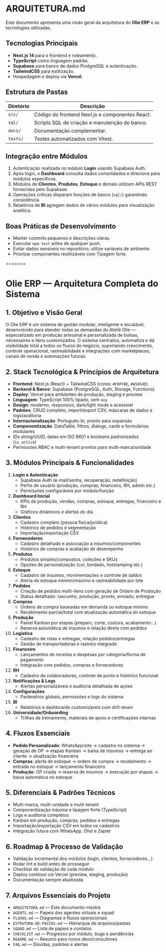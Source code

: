 
# ARQUITETURA.md

Este documento apresenta uma visão geral da arquitetura do **Olie ERP** e as tecnologias utilizadas.

## Tecnologias Principais
- **Next.js 14** para o frontend e roteamento.
- **TypeScript** como linguagem padrão.
- **Supabase** para banco de dados PostgreSQL e autenticação.
- **TailwindCSS** para estilização.
- Hospedagem e deploy via **Vercel**.

## Estrutura de Pastas
| Diretório            | Descrição                                              |
|----------------------|--------------------------------------------------------|
| `src/`               | Código do frontend Next.js e componentes React.        |
| `sql/`               | Scripts SQL de criação e manutenção do banco.          |
| `docs/`              | Documentação complementar.                             |
| `tests/`             | Testes automatizados com Vitest.                       |

## Integração entre Módulos
1. Autenticação realizada no módulo **Login** usando Supabase Auth.
2. Após login, o **Dashboard** consulta dados consolidados e direciona para módulos específicos.
3. Módulos de **Clientes**, **Produtos**, **Estoque** e demais utilizam APIs REST fornecidas pelo Supabase.
4. Operações críticas disparam funções de banco (`sql/`) garantindo consistência.
5. Relatórios de **BI** agregam dados de vários módulos para visualização analítica.

## Boas Práticas de Desenvolvimento
- Manter commits pequenos e descrições claras.
- Executar `npm test` antes de qualquer push.
- Evitar dados sensíveis no repositório; utilize variáveis de ambiente.
- Priorizar componentes reutilizáveis com Tipagem forte.

=======
# Olie ERP — Arquitetura Completa do Sistema

## 1. Objetivo e Visão Geral
O Olie ERP é um sistema de gestão modular, inteligente e escalável, desenvolvido para atender todas as demandas do Ateliê Olie — especializado em produção artesanal e personalizada de bolsas, nécessaires e itens customizados. O sistema centraliza, automatiza e dá visibilidade total a todos os fluxos do negócio, suportando crescimento, controle operacional, rastreabilidade e integrações com marketplaces, canais de venda e automações futuras.

## 2. Stack Tecnológica & Princípios de Arquitetura
- **Frontend**: Next.js (React) + TailwindCSS (cores: `#F0FFBE`, `#A5854E`)
- **Backend & Banco**: Supabase (PostgreSQL, Auth, Storage, Functions)
- **Deploy**: Vercel para ambientes de produção, staging e preview
- **Linguagem**: TypeScript 100% tipado, sem `any`
- **Design**: moderno, responsivo, dark/light mode e acessível
- **Padrões**: CRUD completo, import/export CSV, máscaras de dados e logs/auditoria
- **Internacionalização**: Português-br, pronto para expansão
- **Componentização**: DataTable, filtros, dialogs, cards e formulários modulares
- IDs string/UUID, datas em ISO 8601 e booleans padronizados (`is_active`)
- Permissões RBAC e multi-tenant prontos para multi-marca/unidade

## 3. Módulos Principais & Funcionalidades
1. **Login e Autenticação**
   - Supabase Auth (e-mail/senha, recuperação, redefinição)
   - Perfis de usuário (produção, compras, financeiro, RH, admin etc.)
   - Permissões configuráveis por módulo/função
2. **Dashboard Inicial**
   - KPIs de produção, vendas, compras, estoque, entregas, financeiro e RH
   - Gráficos dinâmicos e alertas do dia
3. **Clientes**
   - Cadastro completo (pessoa física/jurídica)
   - Histórico de pedidos e segmentação
   - Importação/exportação CSV
4. **Fornecedores**
   - Cadastro detalhado e associação a insumos/componentes
   - Histórico de compras e avaliação de desempenho
5. **Produtos**
   - Produtos simples/compostos, coleções e SKUs
   - Opções de personalização (cor, bordado, hotstamping etc.)
6. **Estoque**
   - Cadastro de insumos, movimentações e controle de saldos
   - Alerta de estoque mínimo/máximo e rastreabilidade por lote
7. **Pedidos**
   - Criação de pedidos multi-itens com geração de Ordem de Produção
   - Status detalhado: rascunho, produção, pronto, enviado, entregue
8. **Compras**
   - Ordens de compra baseadas em demanda ou estoque mínimo
   - Recebimento parcial/total com atualização automática do estoque
9. **Produção**
   - Painel Kanban por etapas (preparo, corte, costura, acabamento...)
   - Reserva automática de insumos e relação direta com pedidos
10. **Logística**
    - Cadastro de rotas e entregas, relação pedidos/entregas
    - Gestão de transportadoras e rastreio integrado
11. **Financeiro**
    - Lançamentos de receitas e despesas por categoria/forma de pagamento
    - Integração com pedidos, compras e fornecedores
12. **RH**
    - Cadastro de colaboradores, controle de ponto e histórico funcional
13. **Notificações & Logs**
    - Alertas personalizáveis e auditoria detalhada de ações
14. **Configurações**
    - Parâmetros globais, permissões e logs do sistema
15. **BI**
    - Relatórios e dashboards customizáveis com drill-down
16. **Universidade/Onboarding**
    - Trilhas de treinamento, materiais de apoio e certificações internas

## 4. Fluxos Essenciais
- **Pedido Personalizado**: WhatsApp/site → cadastro no sistema → geração de OP → etapas Kanban → baixa de insumos → entrega ao cliente → atualização financeira
- **Compras**: alerta de estoque → ordem de compra → recebimento → entrada no estoque → lançamento financeiro
- **Produção**: OP criada → reserva de insumos → execução por etapas → baixa automática no estoque

## 5. Diferenciais & Padrões Técnicos
- Multi-marca, multi-unidade e multi-tenant
- Componentização máxima e tipagem forte (TypeScript)
- Logs e auditoria completos
- Kanban em produção, compras, pedidos e entregas
- Importação/exportação CSV em todos os cadastros
- Integração futura com WhatsApp, Olist e Zapier

## 6. Roadmap & Processo de Validação
- Validação incremental dos módulos (login, clientes, fornecedores...)
- Rodar lint e build antes de prosseguir
- Checklist de validação de cada módulo
- Deploy contínuo via Vercel (preview, staging, produção)
- Documentação sempre atualizada

## 7. Arquivos Essenciais do Projeto
- `ARQUITETURA.md` — Este documento-mestre
- `AGENTS.md` — Papeis dos agentes virtuais e squad
- `FLUXOS.md` — Diagramas e fluxos operacionais
- `ESTRUTURA-DE-PASTAS.md` — Hierarquia de arquivos/pastas
- `SQUAD.md` — Lista de papeis e contatos
- `CHECKLIST.md` — Progresso por módulo, bugs e pendências
- `README.md` — Resumo para novos devs/consultores
- `FAQ.md` — Dúvidas, padrões e alertas

